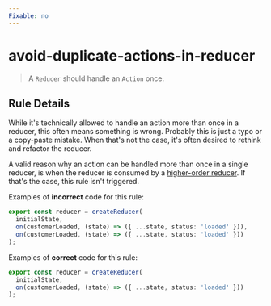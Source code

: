 ```yaml
---
Fixable: no
---
```


# avoid-duplicate-actions-in-reducer

> A `Reducer` should handle an `Action` once.

<!-- Everything above this generated, do not edit -->
<!-- MANUAL-DOC:START -->

## Rule Details

While it's technically allowed to handle an action more than once in a reducer, this often means something is wrong. Probably this is just a typo or a copy-paste mistake. When that's not the case, it's often desired to rethink and refactor the reducer.

A valid reason why an action can be handled more than once in a single reducer, is when the reducer is consumed by a [higher-order reducer](https://github.com/ngrx/platform/issues/1956#issuecomment-526720340). If that's the case, this rule isn't triggered.

Examples of **incorrect** code for this rule:

```ts
export const reducer = createReducer(
  initialState,
  on(customerLoaded, (state) => ({ ...state, status: 'loaded' })),
  on(customerLoaded, (state) => ({ ...state, status: 'loaded' }))
);
```

Examples of **correct** code for this rule:

```ts
export const reducer = createReducer(
  initialState,
  on(customerLoaded, (state) => ({ ...state, status: 'loaded' }))
);
```
